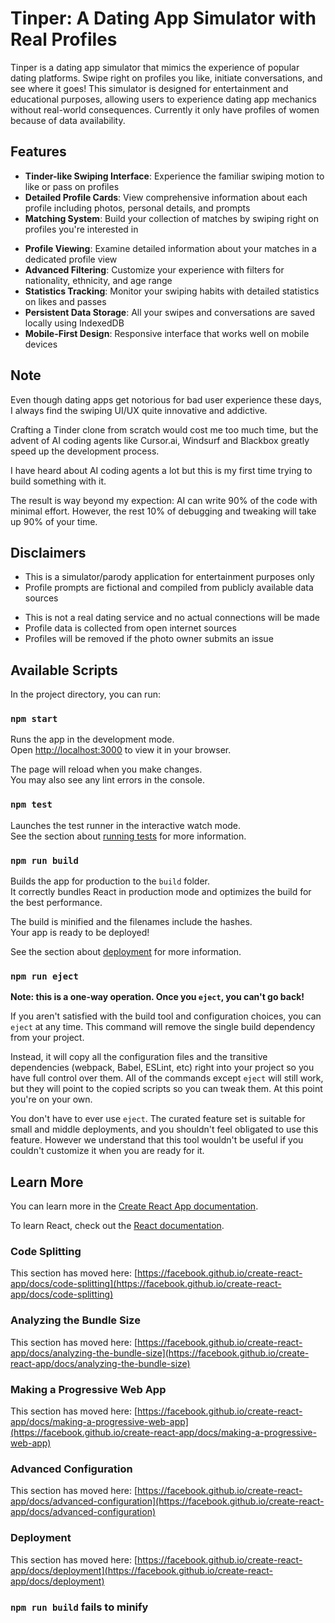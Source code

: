 # Tinper: A Dating App Simulator with Real Profiles

Tinper is a dating app simulator that mimics the experience of popular dating platforms. Swipe right on profiles you like, initiate conversations, and see where it goes! This simulator is designed for entertainment and educational purposes, allowing users to experience dating app mechanics without real-world consequences. Currently it only have profiles of women because of data availability.

## Features

- **Tinder-like Swiping Interface**: Experience the familiar swiping motion to like or pass on profiles
- **Detailed Profile Cards**: View comprehensive information about each profile including photos, personal details, and prompts
- **Matching System**: Build your collection of matches by swiping right on profiles you're interested in
<!-- - **AI-Powered Chat**: Engage in conversations with your matches through intelligent chat responses -->
- **Profile Viewing**: Examine detailed information about your matches in a dedicated profile view
- **Advanced Filtering**: Customize your experience with filters for nationality, ethnicity, and age range
- **Statistics Tracking**: Monitor your swiping habits with detailed statistics on likes and passes
- **Persistent Data Storage**: All your swipes and conversations are saved locally using IndexedDB
- **Mobile-First Design**: Responsive interface that works well on mobile devices

## Note
Even though dating apps get notorious for bad user experience these days, I always find the swiping UI/UX quite innovative and addictive.

Crafting a Tinder clone from scratch would cost me too much time, but the advent of AI coding agents like Cursor.ai, Windsurf and Blackbox greatly speed up the development process.

I have heard about AI coding agents a lot but this is my first time trying to build something with it.

The result is way beyond my expection: AI can write 90% of the code with minimal effort. However, the rest 10% of debugging and tweaking will take up 90% of your time. 


## Disclaimers

- This is a simulator/parody application for entertainment purposes only
- Profile prompts are fictional and compiled from publicly available data sources
<!-- - Chat responses are generated by artificial intelligence -->
- This is not a real dating service and no actual connections will be made
- Profile data is collected from open internet sources
- Profiles will be removed if the photo owner submits an issue

## Available Scripts

In the project directory, you can run:

### `npm start`

Runs the app in the development mode.\
Open [http://localhost:3000](http://localhost:3000) to view it in your browser.

The page will reload when you make changes.\
You may also see any lint errors in the console.

### `npm test`

Launches the test runner in the interactive watch mode.\
See the section about [running tests](https://facebook.github.io/create-react-app/docs/running-tests) for more information.

### `npm run build`

Builds the app for production to the `build` folder.\
It correctly bundles React in production mode and optimizes the build for the best performance.

The build is minified and the filenames include the hashes.\
Your app is ready to be deployed!

See the section about [deployment](https://facebook.github.io/create-react-app/docs/deployment) for more information.

### `npm run eject`

**Note: this is a one-way operation. Once you `eject`, you can't go back!**

If you aren't satisfied with the build tool and configuration choices, you can `eject` at any time. This command will remove the single build dependency from your project.

Instead, it will copy all the configuration files and the transitive dependencies (webpack, Babel, ESLint, etc) right into your project so you have full control over them. All of the commands except `eject` will still work, but they will point to the copied scripts so you can tweak them. At this point you're on your own.

You don't have to ever use `eject`. The curated feature set is suitable for small and middle deployments, and you shouldn't feel obligated to use this feature. However we understand that this tool wouldn't be useful if you couldn't customize it when you are ready for it.

## Learn More

You can learn more in the [Create React App documentation](https://facebook.github.io/create-react-app/docs/getting-started).

To learn React, check out the [React documentation](https://reactjs.org/).

### Code Splitting

This section has moved here: [https://facebook.github.io/create-react-app/docs/code-splitting](https://facebook.github.io/create-react-app/docs/code-splitting)

### Analyzing the Bundle Size

This section has moved here: [https://facebook.github.io/create-react-app/docs/analyzing-the-bundle-size](https://facebook.github.io/create-react-app/docs/analyzing-the-bundle-size)

### Making a Progressive Web App

This section has moved here: [https://facebook.github.io/create-react-app/docs/making-a-progressive-web-app](https://facebook.github.io/create-react-app/docs/making-a-progressive-web-app)

### Advanced Configuration

This section has moved here: [https://facebook.github.io/create-react-app/docs/advanced-configuration](https://facebook.github.io/create-react-app/docs/advanced-configuration)

### Deployment

This section has moved here: [https://facebook.github.io/create-react-app/docs/deployment](https://facebook.github.io/create-react-app/docs/deployment)

### `npm run build` fails to minify

